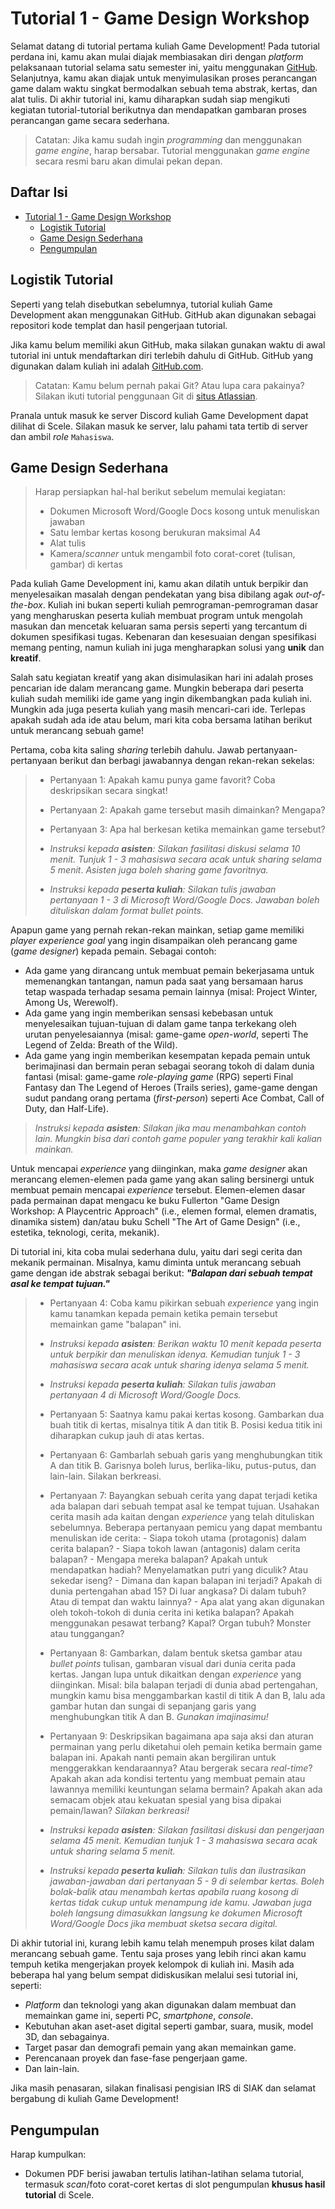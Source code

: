 # Tutorial 1 - Game Design Workshop

Selamat datang di tutorial pertama kuliah Game Development! Pada tutorial
perdana ini, kamu akan mulai diajak membiasakan diri dengan _platform_
pelaksanaan tutorial selama satu semester ini, yaitu menggunakan [GitHub](https://github.com).
Selanjutnya, kamu akan diajak untuk menyimulasikan proses perancangan game
dalam waktu singkat bermodalkan sebuah tema abstrak, kertas, dan alat tulis.
Di akhir tutorial ini, kamu diharapkan sudah siap mengikuti kegiatan
tutorial-tutorial berikutnya dan mendapatkan gambaran proses perancangan game
secara sederhana.

> Catatan: Jika kamu sudah ingin _programming_ dan menggunakan _game engine_,
> harap bersabar. Tutorial menggunakan _game engine_ secara resmi baru akan
> dimulai pekan depan.

## Daftar Isi

- [Tutorial 1 - Game Design Workshop](#tutorial-1---game-design-workshop)
  - [Logistik Tutorial](#logistik-tutorial)
  - [Game Design Sederhana](#game-design-sederhana)
  - [Pengumpulan](#pengumpulan)

## Logistik Tutorial

Seperti yang telah disebutkan sebelumnya, tutorial kuliah Game Development
akan menggunakan GitHub. GitHub akan digunakan sebagai repositori kode templat
dan hasil pengerjaan tutorial.

Jika kamu belum memiliki akun GitHub, maka silakan gunakan waktu di awal
tutorial ini untuk mendaftarkan diri terlebih dahulu di GitHub. GitHub yang
digunakan dalam kuliah ini adalah [GitHub.com](https://github.com).

> Catatan: Kamu belum pernah pakai Git? Atau lupa cara pakainya? Silakan
> ikuti tutorial penggunaan Git di [situs Atlassian](https://www.atlassian.com/git).

Pranala untuk masuk ke server Discord kuliah Game Development dapat dilihat di
Scele. Silakan masuk ke server, lalu pahami tata tertib di server dan ambil
_role_ `Mahasiswa`.

## Game Design Sederhana

> Harap persiapkan hal-hal berikut sebelum memulai kegiatan:
>
> - Dokumen Microsoft Word/Google Docs kosong untuk menuliskan jawaban
> - Satu lembar kertas kosong berukuran maksimal A4
> - Alat tulis
> - Kamera/_scanner_ untuk mengambil foto corat-coret (tulisan, gambar) di
>   kertas

Pada kuliah Game Development ini, kamu akan dilatih untuk berpikir dan menyelesaikan masalah dengan pendekatan yang bisa dibilang agak
_out-of-the-box_. Kuliah ini bukan seperti kuliah pemrograman-pemrograman
dasar yang mengharuskan peserta kuliah membuat program untuk mengolah masukan
dan mencetak keluaran sama persis seperti yang tercantum di dokumen spesifikasi
tugas. Kebenaran dan kesesuaian dengan spesifikasi memang penting, namun kuliah
ini juga mengharapkan solusi yang **unik** dan **kreatif**.

Salah satu kegiatan kreatif yang akan disimulasikan hari ini adalah proses
pencarian ide dalam merancang game. Mungkin beberapa dari peserta kuliah sudah
memiliki ide game yang ingin dikembangkan pada kuliah ini. Mungkin ada juga
peserta kuliah yang masih mencari-cari ide. Terlepas apakah sudah ada ide atau
belum, mari kita coba bersama latihan berikut untuk merancang sebuah game!

Pertama, coba kita saling _sharing_ terlebih dahulu. Jawab
pertanyaan-pertanyaan berikut dan berbagi jawabannya dengan rekan-rekan
sekelas:

> - Pertanyaan 1: Apakah kamu punya game favorit? Coba deskripsikan secara
>   singkat!
> - Pertanyaan 2: Apakah game tersebut masih dimainkan? Mengapa?
> - Pertanyaan 3: Apa hal berkesan ketika memainkan game tersebut?
>
> - _Instruksi kepada **asisten**: Silakan fasilitasi diskusi selama 10 menit._
>   _Tunjuk 1 - 3 mahasiswa secara acak untuk sharing selama 5 menit_.
>   _Asisten juga boleh sharing game favoritnya._
> - _Instruksi kepada **peserta kuliah**: Silakan tulis jawaban pertanyaan 1 - 3 di Microsoft Word/Google Docs._
>   _Jawaban boleh dituliskan dalam format bullet points._

Apapun game yang pernah rekan-rekan mainkan,
setiap game memiliki _player experience goal_ yang ingin disampaikan oleh perancang game (_game designer_) kepada pemain.
Sebagai contoh:

- Ada game yang dirancang untuk membuat pemain bekerjasama untuk memenangkan
  tantangan, namun pada saat yang bersamaan harus tetap waspada terhadap sesama
  pemain lainnya (misal: Project Winter, Among Us, Werewolf).
- Ada game yang ingin memberikan sensasi kebebasan untuk menyelesaikan
  tujuan-tujuan di dalam game tanpa terkekang oleh urutan penyelesaiannya
  (misal: game-game _open-world_, seperti The Legend of Zelda: Breath of
  the Wild).
- Ada game yang ingin memberikan kesempatan kepada pemain untuk berimajinasi
  dan bermain peran sebagai seorang tokoh di dalam dunia fantasi
  (misal: game-game _role-playing game_ (RPG) seperti Final Fantasy dan The Legend of Heroes (Trails series),
  game-game dengan sudut pandang orang pertama (_first-person_) seperti Ace Combat, Call of Duty, dan Half-Life).

> _Instruksi kepada **asisten**: Silakan jika mau menambahkan contoh lain._
> _Mungkin bisa dari contoh game populer yang terakhir kali kalian mainkan._

Untuk mencapai _experience_ yang diinginkan, maka _game designer_ akan
merancang elemen-elemen pada game yang akan saling bersinergi untuk membuat
pemain mencapai _experience_ tersebut. Elemen-elemen dasar pada permainan
dapat mengacu ke buku Fullerton "Game Design Workshop: A Playcentric Approach" (i.e., elemen formal, elemen dramatis, dinamika sistem)
dan/atau buku Schell "The Art of Game Design" (i.e., estetika, teknologi, cerita, mekanik).

Di tutorial ini, kita coba mulai sederhana dulu, yaitu dari segi cerita dan
mekanik permainan. Misalnya, kamu diminta untuk merancang sebuah game dengan
ide abstrak sebagai berikut: _**"Balapan dari sebuah tempat asal ke tempat tujuan."**_

> - Pertanyaan 4: Coba kamu pikirkan sebuah _experience_ yang ingin kamu
>   tanamkan kepada pemain ketika pemain tersebut memainkan game "balapan" ini.
>
> - _Instruksi kepada **asisten**: Berikan waktu 10 menit kepada peserta untuk berpikir dan menuliskan idenya._
>   _Kemudian tunjuk 1 - 3 mahasiswa secara acak untuk sharing idenya selama 5 menit._
> - _Instruksi kepada **peserta kuliah**: Silakan tulis jawaban pertanyaan 4 di Microsoft Word/Google Docs._
>
> - Pertanyaan 5: Saatnya kamu pakai kertas kosong. Gambarkan dua buah titik
>   di kertas, misalnya titik A dan titik B. Posisi kedua titik ini diharapkan
>   cukup jauh di atas kertas.
> - Pertanyaan 6: Gambarlah sebuah garis yang menghubungkan titik A dan titik B.
>   Garisnya boleh lurus, berlika-liku, putus-putus, dan lain-lain. Silakan
>   berkreasi.
> - Pertanyaan 7: Bayangkan sebuah cerita yang dapat terjadi ketika ada balapan
>   dari sebuah tempat asal ke tempat tujuan. Usahakan cerita masih ada kaitan
>   dengan _experience_ yang telah dituliskan sebelumnya. Beberapa pertanyaan
>   pemicu yang dapat membantu menuliskan ide cerita:
>       - Siapa tokoh utama (protagonis) dalam cerita balapan?
>       - Siapa tokoh lawan (antagonis) dalam cerita balapan?
>       - Mengapa mereka balapan? Apakah untuk mendapatkan hadiah? Menyelamatkan
>         putri yang diculik? Atau sekedar iseng?
>       - Dimana dan kapan balapan ini terjadi? Apakah di dunia pertengahan abad 15?
>         Di luar angkasa? Di dalam tubuh? Atau di tempat dan waktu lainnya?
>       - Apa alat yang akan digunakan oleh tokoh-tokoh di dunia cerita ini ketika
>         balapan? Apakah menggunakan pesawat terbang? Kapal? Organ tubuh? Monster atau tunggangan?
> - Pertanyaan 8: Gambarkan, dalam bentuk sketsa gambar atau _bullet points_ tulisan,
>   gambaran visual dari dunia cerita pada kertas.
>   Jangan lupa untuk dikaitkan dengan _experience_ yang diinginkan. Misal: bila balapan
>   terjadi di dunia abad pertengahan, mungkin kamu bisa menggambarkan kastil
>   di titik A dan B, lalu ada gambar hutan dan sungai di sepanjang garis yang
>   menghubungkan titik A dan B. _Gunakan imajinasimu!_
> - Pertanyaan 9: Deskripsikan bagaimana apa saja aksi dan aturan permainan yang
>   perlu diketahui oleh pemain ketika bermain game balapan ini. Apakah nanti
>   pemain akan bergiliran untuk menggerakkan kendaraannya? Atau bergerak
>   secara _real-time_? Apakah akan ada kondisi tertentu yang membuat pemain
>   atau lawannya memiliki keuntungan selama bermain? Apakah akan ada semacam
>   objek atau kekuatan spesial yang bisa dipakai pemain/lawan?
>   _Silakan berkreasi!_
>
> - _Instruksi kepada **asisten**: Silakan fasilitasi diskusi dan pengerjaan selama 45 menit._
>   _Kemudian tunjuk 1 - 3 mahasiswa secara acak untuk sharing selama 5 menit._
> - _Instruksi kepada **peserta kuliah**: Silakan tulis dan ilustrasikan jawaban-jawaban dari pertanyaan 5 - 9 di selembar kertas._
>   _Boleh bolak-balik atau menambah kertas apabila ruang kosong di kertas tidak cukup untuk menampung ide kamu._
>   _Jawaban juga boleh langsung dimasukkan langsung ke dokumen Microsoft Word/Google Docs jika membuat sketsa secara digital._

Di akhir tutorial ini, kurang lebih kamu telah menempuh proses kilat dalam merancang sebuah game.
Tentu saja proses yang lebih rinci akan kamu tempuh ketika mengerjakan proyek kelompok di kuliah ini.
Masih ada beberapa hal yang belum sempat didiskusikan melalui sesi tutorial ini, seperti:

- _Platform_ dan teknologi yang akan digunakan dalam membuat dan memainkan game ini, seperti PC, _smartphone_, _console_.
- Kebutuhan akan aset-aset digital seperti gambar, suara, musik, model 3D, dan sebagainya.
- Target pasar dan demografi pemain yang akan memainkan game.
- Perencanaan proyek dan fase-fase pengerjaan game.
- Dan lain-lain.

Jika masih penasaran, silakan finalisasi pengisian IRS di SIAK dan selamat bergabung di kuliah Game Development!

## Pengumpulan

Harap kumpulkan:

- Dokumen PDF berisi jawaban tertulis latihan-latihan selama tutorial, termasuk
  _scan_/foto corat-coret kertas di slot pengumpulan **khusus hasil tutorial** di Scele.
